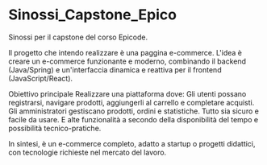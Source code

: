 # Sinossi_Capstone_Epico
Sinossi per il capstone del corso Epicode.

Il progetto che intendo realizzare è una paggina e-commerce.
L'idea è creare un e-commerce funzionante e moderno, combinando il backend (Java/Spring) e un'interfaccia dinamica e reattiva per il frontend (JavaScript/React).

Obiettivo principale
Realizzare una piattaforma dove:
Gli utenti possano registrarsi, navigare prodotti, aggiungerli al carrello e completare acquisti.
Gli amministratori gestiscano prodotti, ordini e statistiche.
Tutto sia sicuro e facile da usare.
E alte funzionalità a secondo della disponibilità del tempo e possibilità tecnico-pratiche.

In sintesi, è un e-commerce completo, adatto a startup o progetti didattici, con tecnologie richieste nel mercato del lavoro.
